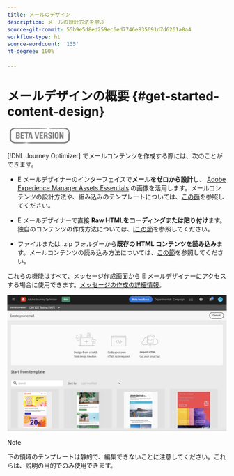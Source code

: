 ```yaml
---
title: メールのデザイン
description: メールの設計方法を学ぶ
source-git-commit: 55b9e5d8ed259ec6ed7746e835691d7d6261a8a4
workflow-type: ht
source-wordcount: '135'
ht-degree: 100%

---
```


# メールデザインの概要 {#get-started-content-design}

![](assets/do-not-localize/badge.png)

[!DNL Journey Optimizer] でメールコンテンツを作成する際には、次のことができます。

* E メールデザイナーのインターフェイスで&#x200B;**メールをゼロから設計**&#x200B;し、 [Adobe Experience Manager Assets Essentials](assets-essentials.md) の画像を活用します。メールコンテンツの設計方法や、組み込みのテンプレートについては、[この節](create-email-content.md)を参照してください。

* E メールデザイナーで直接 **Raw HTMLをコーディングまたは貼り付け**&#x200B;ます。独自のコンテンツの作成方法については、[iこの節](existing-content.md#import-raw-html-code)を参照してください。

* ファイルまたは .zip フォルダーから&#x200B;**既存の HTML コンテンツを読み込み**&#x200B;ます。メールコンテンツの読み込み方法については、[この節](existing-content.md#import-html-content-from-file)を参照してください。

これらの機能はすべて、メッセージ作成画面から E メールデザイナーにアクセスする場合に使用できます。[メッセージの作成の詳細情報](create-message.md)。

![](assets/content-editors.png)

>[!NOTE]
>
>下の領域のテンプレートは静的で、編集できないことに注意してください。これらは、説明の目的でのみ使用できます。
